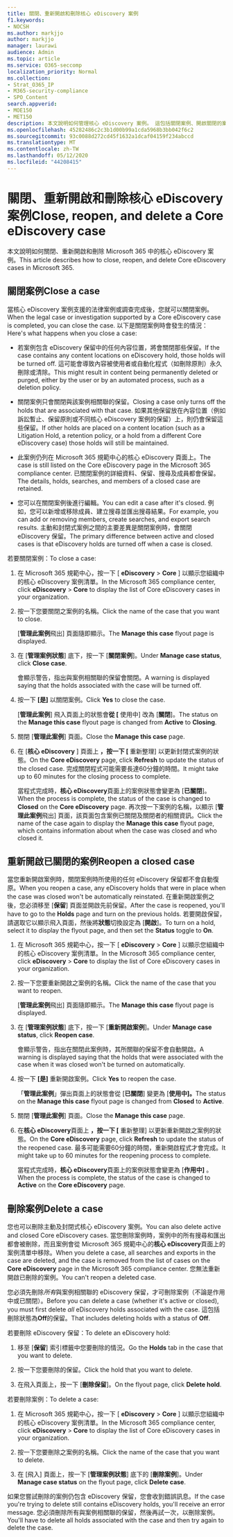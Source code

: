```yaml
---
title: 關閉、重新開啟和刪除核心 eDiscovery 案例
f1.keywords:
- NOCSH
ms.author: markjjo
author: markjjo
manager: laurawi
audience: Admin
ms.topic: article
ms.service: O365-seccomp
localization_priority: Normal
ms.collection:
- Strat_O365_IP
- M365-security-compliance
- SPO_Content
search.appverid:
- MOE150
- MET150
description: 本文說明如何管理核心 eDiscovery 案例。 這包括關閉案例、開啟關閉的案例，以及刪除案例。
ms.openlocfilehash: 45282486c2c3b1d00b99a1cda5968b3bb042f6c2
ms.sourcegitcommit: 93c0088d272cd45f1632a1dcaf04159f234abccd
ms.translationtype: MT
ms.contentlocale: zh-TW
ms.lasthandoff: 05/12/2020
ms.locfileid: "44208415"
---
```

# <a name="close-reopen-and-delete-a-core-ediscovery-case"></a><span data-ttu-id="166de-104">關閉、重新開啟和刪除核心 eDiscovery 案例</span><span class="sxs-lookup"><span data-stu-id="166de-104">Close, reopen, and delete a Core eDiscovery case</span></span>

<span data-ttu-id="166de-105">本文說明如何關閉、重新開啟和刪除 Microsoft 365 中的核心 eDiscovery 案例。</span><span class="sxs-lookup"><span data-stu-id="166de-105">This article describes how to close, reopen, and delete Core eDiscovery cases in Microsoft 365.</span></span>

## <a name="close-a-case"></a><span data-ttu-id="166de-106">關閉案例</span><span class="sxs-lookup"><span data-stu-id="166de-106">Close a case</span></span>

<span data-ttu-id="166de-107">當核心 eDiscovery 案例支援的法律案例或調查完成後，您就可以關閉案例。</span><span class="sxs-lookup"><span data-stu-id="166de-107">When the legal case or investigation supported by a Core eDiscovery case is completed, you can close the case.</span></span> <span data-ttu-id="166de-108">以下是關閉案例時會發生的情況：</span><span class="sxs-lookup"><span data-stu-id="166de-108">Here's what happens when you close a case:</span></span>
  
- <span data-ttu-id="166de-109">若案例包含 eDiscovery 保留中的任何內容位置，將會關閉那些保留。</span><span class="sxs-lookup"><span data-stu-id="166de-109">If the case contains any content locations on eDiscovery hold, those holds will be turned off.</span></span> <span data-ttu-id="166de-110">這可能會導致內容被使用者或自動化程式（如刪除原則）永久刪除或清除。</span><span class="sxs-lookup"><span data-stu-id="166de-110">This might result in content being permanently deleted or purged, either by the user or by an automated process, such as a deletion policy.</span></span>

- <span data-ttu-id="166de-111">關閉案例只會關閉與該案例相關聯的保留。</span><span class="sxs-lookup"><span data-stu-id="166de-111">Closing a case only turns off the holds that are associated with that case.</span></span> <span data-ttu-id="166de-112">如果其他保留放在內容位置（例如訴訟暫止、保留原則或不同核心 eDiscovery 案例的保留）上，則仍會保留這些保留。</span><span class="sxs-lookup"><span data-stu-id="166de-112">If other holds are placed on a content location (such as a Litigation Hold, a retention policy, or a hold from a different Core eDiscovery case) those holds will still be maintained.</span></span>

- <span data-ttu-id="166de-113">此案例仍列在 Microsoft 365 規範中心的核心 eDiscovery 頁面上。</span><span class="sxs-lookup"><span data-stu-id="166de-113">The case is still listed on the Core eDiscovery page in the Microsoft 365 compliance center.</span></span> <span data-ttu-id="166de-114">已關閉案例的詳細資料、保留、搜尋及成員都會保留。</span><span class="sxs-lookup"><span data-stu-id="166de-114">The details, holds, searches, and members of a closed case are retained.</span></span>

- <span data-ttu-id="166de-115">您可以在關閉案例後進行編輯。</span><span class="sxs-lookup"><span data-stu-id="166de-115">You can edit a case after it's closed.</span></span> <span data-ttu-id="166de-116">例如，您可以新增或移除成員、建立搜尋並匯出搜尋結果。</span><span class="sxs-lookup"><span data-stu-id="166de-116">For example, you can add or removing members, create searches, and export search results.</span></span> <span data-ttu-id="166de-117">主動和封閉式案例之間的主要差異是關閉案例時，會關閉 eDiscovery 保留。</span><span class="sxs-lookup"><span data-stu-id="166de-117">The primary difference between active and closed cases is that eDiscovery holds are turned off when a case is closed.</span></span>

<span data-ttu-id="166de-118">若要關閉案例：</span><span class="sxs-lookup"><span data-stu-id="166de-118">To close a case:</span></span>
  
1. <span data-ttu-id="166de-119">在 Microsoft 365 規範中心，按一下 [ **eDiscovery**  >  **Core** ] 以顯示您組織中的核心 eDiscovery 案例清單。</span><span class="sxs-lookup"><span data-stu-id="166de-119">In the Microsoft 365 compliance center, click **eDiscovery** > **Core** to display the list of Core eDiscovery cases in your organization.</span></span>

2. <span data-ttu-id="166de-120">按一下您要關閉之案例的名稱。</span><span class="sxs-lookup"><span data-stu-id="166de-120">Click the name of the case that you want to close.</span></span>

    <span data-ttu-id="166de-121">[**管理此案例**飛出] 頁面隨即顯示。</span><span class="sxs-lookup"><span data-stu-id="166de-121">The **Manage this case** flyout page is displayed.</span></span>

3. <span data-ttu-id="166de-122">在 [**管理案例狀態**] 底下，按一下 [**關閉案例**]。</span><span class="sxs-lookup"><span data-stu-id="166de-122">Under **Manage case status**, click **Close case**.</span></span>

    <span data-ttu-id="166de-123">會顯示警告，指出與案例相關聯的保留會關閉。</span><span class="sxs-lookup"><span data-stu-id="166de-123">A warning is displayed saying that the holds associated with the case will be turned off.</span></span>

4. <span data-ttu-id="166de-124">按一下 **[是]** 以關閉案例。</span><span class="sxs-lookup"><span data-stu-id="166de-124">Click **Yes** to close the case.</span></span>

    <span data-ttu-id="166de-125">[**管理此案例**] 飛入頁面上的狀態會**從 [** 使用中] 改為 [**關閉**]。</span><span class="sxs-lookup"><span data-stu-id="166de-125">The status on the **Manage this case** flyout page is changed from **Active** to **Closing**.</span></span>

5. <span data-ttu-id="166de-126">關閉 [**管理此案例**] 頁面。</span><span class="sxs-lookup"><span data-stu-id="166de-126">Close the **Manage this case** page.</span></span>

6. <span data-ttu-id="166de-127">在 [**核心 eDiscovery** ] 頁面上 **，按一下 [** 重新整理] 以更新封閉式案例的狀態。</span><span class="sxs-lookup"><span data-stu-id="166de-127">On the **Core eDiscovery** page, click **Refresh** to update the status of the closed case.</span></span> <span data-ttu-id="166de-128">完成關閉程式可能需要長達60分鐘的時間。</span><span class="sxs-lookup"><span data-stu-id="166de-128">It might take up to 60 minutes for the closing process to complete.</span></span>

    <span data-ttu-id="166de-129">當程式完成時，**核心 eDiscovery**頁面上的案例狀態會變更為 [**已關閉**]。</span><span class="sxs-lookup"><span data-stu-id="166de-129">When the process is complete, the status of the case is changed to **Closed** on the **Core eDiscovery** page.</span></span> <span data-ttu-id="166de-130">再次按一下案例的名稱，以顯示 [**管理此案例**飛出] 頁面，該頁面包含案例已關閉及關閉者的相關資訊。</span><span class="sxs-lookup"><span data-stu-id="166de-130">Click the name of the case again to display the **Manage this case** flyout page, which contains information about when the case was closed and who closed it.</span></span>

## <a name="reopen-a-closed-case"></a><span data-ttu-id="166de-131">重新開啟已關閉的案例</span><span class="sxs-lookup"><span data-stu-id="166de-131">Reopen a closed case</span></span>

<span data-ttu-id="166de-132">當您重新開啟案例時，關閉案例時所使用的任何 eDiscovery 保留都不會自動復原。</span><span class="sxs-lookup"><span data-stu-id="166de-132">When you reopen a case, any eDiscovery holds that were in place when the case was closed won't be automatically reinstated.</span></span> <span data-ttu-id="166de-133">在重新開啟案例之後，您必須移至 [**保留**] 頁面並開啟先前保留。</span><span class="sxs-lookup"><span data-stu-id="166de-133">After the case is reopened, you'll have to go to the **Holds** page and turn on the previous holds.</span></span> <span data-ttu-id="166de-134">若要開啟保留，請選取它以顯示飛入頁面，然後將**狀態**切換設定為 [**開啟**]。</span><span class="sxs-lookup"><span data-stu-id="166de-134">To turn on a hold, select it to display the flyout page, and then set the **Status** toggle to **On**.</span></span>
  
1. <span data-ttu-id="166de-135">在 Microsoft 365 規範中心，按一下 [ **eDiscovery**  >  **Core** ] 以顯示您組織中的核心 eDiscovery 案例清單。</span><span class="sxs-lookup"><span data-stu-id="166de-135">In the Microsoft 365 compliance center, click **eDiscovery** > **Core** to display the list of Core eDiscovery cases in your organization.</span></span>

2. <span data-ttu-id="166de-136">按一下您要重新開啟之案例的名稱。</span><span class="sxs-lookup"><span data-stu-id="166de-136">Click the name of the case that you want to reopen.</span></span>

    <span data-ttu-id="166de-137">[**管理此案例**飛出] 頁面隨即顯示。</span><span class="sxs-lookup"><span data-stu-id="166de-137">The **Manage this case** flyout page is displayed.</span></span> 

3. <span data-ttu-id="166de-138">在 [**管理案例狀態**] 底下，按一下 [**重新開啟案例**]。</span><span class="sxs-lookup"><span data-stu-id="166de-138">Under **Manage case status**, click **Reopen case**.</span></span>

    <span data-ttu-id="166de-139">會顯示警告，指出在關閉此案例時，其所關聯的保留不會自動開啟。</span><span class="sxs-lookup"><span data-stu-id="166de-139">A warning is displayed saying that the holds that were associated with the case when it was closed won't be turned on automatically.</span></span>

4. <span data-ttu-id="166de-140">按一下 **[是]** 重新開啟案例。</span><span class="sxs-lookup"><span data-stu-id="166de-140">Click **Yes** to reopen the case.</span></span>

    <span data-ttu-id="166de-141">「**管理此案例**」彈出頁面上的狀態會從 [**已關閉**] 變更為 [**使用中]。**</span><span class="sxs-lookup"><span data-stu-id="166de-141">The status on the **Manage this case** flyout page is changed from **Closed** to **Active**.</span></span>

5. <span data-ttu-id="166de-142">關閉 [**管理此案例**] 頁面。</span><span class="sxs-lookup"><span data-stu-id="166de-142">Close the **Manage this case** page.</span></span> 

6. <span data-ttu-id="166de-143">在**核心 eDiscovery**頁面上 **，按一下 [** 重新整理] 以更新重新開啟之案例的狀態。</span><span class="sxs-lookup"><span data-stu-id="166de-143">On the **Core eDiscovery** page, click **Refresh** to update the status of the reopened case.</span></span> <span data-ttu-id="166de-144">最多可能需要60分鐘的時間，重新開啟程式才會完成。</span><span class="sxs-lookup"><span data-stu-id="166de-144">It might take up to 60 minutes for the reopening process to complete.</span></span> 

    <span data-ttu-id="166de-145">當程式完成時，**核心 eDiscovery**頁面上的案例狀態會變更為 [**作用中]** 。</span><span class="sxs-lookup"><span data-stu-id="166de-145">When the process is complete, the status of the case is changed to **Active** on the **Core eDiscovery** page.</span></span> 
  
## <a name="delete-a-case"></a><span data-ttu-id="166de-146">刪除案例</span><span class="sxs-lookup"><span data-stu-id="166de-146">Delete a case</span></span>

<span data-ttu-id="166de-147">您也可以刪除主動及封閉式核心 eDiscovery 案例。</span><span class="sxs-lookup"><span data-stu-id="166de-147">You can also delete active and closed Core eDiscovery cases.</span></span> <span data-ttu-id="166de-148">當您刪除案例時，案例中的所有搜尋和匯出都會被刪除，而且案例會從 Microsoft 365 規範中心的**核心 eDiscovery**頁面上的案例清單中移除。</span><span class="sxs-lookup"><span data-stu-id="166de-148">When you delete a case, all searches and exports in the case are deleted, and the case is removed from the list of cases on the **Core eDiscovery** page in the Microsoft 365 compliance center.</span></span> <span data-ttu-id="166de-149">您無法重新開啟已刪除的案例。</span><span class="sxs-lookup"><span data-stu-id="166de-149">You can't reopen a deleted case.</span></span>

<span data-ttu-id="166de-150">您必須先刪除*所有*與案例相關聯的 eDiscovery 保留，才可刪除案例（不論是作用中或已關閉）。</span><span class="sxs-lookup"><span data-stu-id="166de-150">Before you can delete a case (whether it's active or closed), you must first delete *all* eDiscovery holds associated with the case.</span></span> <span data-ttu-id="166de-151">這包括刪除狀態為**Off**的保留。</span><span class="sxs-lookup"><span data-stu-id="166de-151">That includes deleting holds with a status of **Off**.</span></span> 

<span data-ttu-id="166de-152">若要刪除 eDiscovery 保留：</span><span class="sxs-lookup"><span data-stu-id="166de-152">To delete an eDiscovery hold:</span></span>

1. <span data-ttu-id="166de-153">移至 [**保留**] 索引標籤中您要刪除的情況。</span><span class="sxs-lookup"><span data-stu-id="166de-153">Go the **Holds** tab in the case that you want to delete.</span></span>

2. <span data-ttu-id="166de-154">按一下您要刪除的保留。</span><span class="sxs-lookup"><span data-stu-id="166de-154">Click the hold that you want to delete.</span></span>

3. <span data-ttu-id="166de-155">在飛入頁面上，按一下 [**刪除保留**]。</span><span class="sxs-lookup"><span data-stu-id="166de-155">On the flyout page, click **Delete hold**.</span></span>

<span data-ttu-id="166de-156">若要刪除案例：</span><span class="sxs-lookup"><span data-stu-id="166de-156">To delete a case:</span></span>

1. <span data-ttu-id="166de-157">在 Microsoft 365 規範中心，按一下 [ **eDiscovery**  >  **Core** ] 以顯示您組織中的核心 eDiscovery 案例清單。</span><span class="sxs-lookup"><span data-stu-id="166de-157">In the Microsoft 365 compliance center, click **eDiscovery** > **Core** to display the list of Core eDiscovery cases in your organization.</span></span>

2. <span data-ttu-id="166de-158">按一下您要刪除之案例的名稱。</span><span class="sxs-lookup"><span data-stu-id="166de-158">Click the name of the case that you want to delete.</span></span>

3. <span data-ttu-id="166de-159">在 [飛入] 頁面上，按一下 [**管理案例狀態**] 底下的 [**刪除案例**]。</span><span class="sxs-lookup"><span data-stu-id="166de-159">Under **Manage case status** on the flyout page, click **Delete case**.</span></span>

<span data-ttu-id="166de-160">如果您嘗試刪除的案例仍包含 eDiscovery 保留，您會收到錯誤訊息。</span><span class="sxs-lookup"><span data-stu-id="166de-160">If the case you're trying to delete still contains eDiscovery holds, you'll receive an error message.</span></span> <span data-ttu-id="166de-161">您必須刪除所有與案例相關聯的保留，然後再試一次，以刪除案例。</span><span class="sxs-lookup"><span data-stu-id="166de-161">You'll have to delete all holds associated with the case and then try again to delete the case.</span></span>
